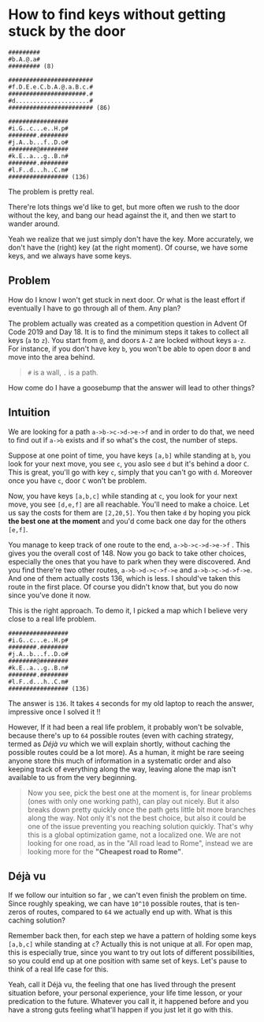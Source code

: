 # How to find keys without getting stuck by the door

```
#########
#b.A.@.a#
######### (8)

########################
#f.D.E.e.C.b.A.@.a.B.c.#
######################.#
#d.....................#
######################## (86)

#################
#i.G..c...e..H.p#
########.########
#j.A..b...f..D.o#
########@########
#k.E..a...g..B.n#
########.########
#l.F..d...h..C.m#
################# (136)
```

The problem is pretty real. 

There're lots things we'd like to get, but more often we rush to the door without the key, and bang our head against the it, and then we start to wander around.

Yeah we realize that we just simply don't have the key. More accurately, we don't have the (right) key (at the right moment). Of course, we have some keys, and we always have some keys. 

## Problem

How do I know I won't get stuck in next door. Or what is the least effort if eventually I have to go through all of them. Any plan?

The problem actually was created as a competition question in Advent Of Code 2019  and Day 18. It is to find the minimum steps it takes to collect all keys (`a` to `z`). You start from `@`,   and doors `A-Z` are locked without keys `a-z`. For instance, if you don't have key `b`, you won't be able to open door `B` and move into the area behind.

> `#` is a wall, `.` is a path.

How come do I have a goosebump that the answer will lead to other things?

## Intuition

We are looking for a path `a->b->c->d->e->f`  and in order to do that, we need to find out if `a->b` exists and if so what's the cost, the number of steps. 

Suppose at one point of time, you have keys `[a,b]` while standing at `b`, you look for your next move, you see `c`, you aslo see `d` but it's behind a door `C`. This is great, you'll go with key `c`, simply that you can't go with `d`. Moreover once you have `c`, door `C` won't be problem.

Now, you have keys `[a,b,c]` while standing at `c`, you look for your next move, you see `[d,e,f]` are all reachable. You'll need to make a choice. Let us say the costs for them are `[2,20,5]`. You then take `d` by hoping you pick **the best one at the moment** and you'd come back one day for the others `[e,f]`.

You manage to keep track of one route to the end,  `a->b->c->d->e->f` . This gives you the overall cost of 148. Now you go back to take other choices, especially the ones that you have to park when they were discovered. And you find  there're two other routes, `a->b->d->c->f->e` and `a->b->c->d->f->e`. And one of them actually costs 136, which is less. I should've taken this route in the first place. Of course you didn't know that, but you do now since you've done it now.  

This is the right approach. To demo it, I picked a map which I believe very close to a real life problem. 

```
#################
#i.G..c...e..H.p#
########.########
#j.A..b...f..D.o#
########@########
#k.E..a...g..B.n#
########.########
#l.F..d...h..C.m#
################# (136)
```

The answer is `136`. It takes `4` seconds for my old laptop to reach the answer, impressive once I solved it !! 

However, If it had been a real life problem,  it probably won't be solvable, because there's up to `64` possible routes (even with caching strategy, termed as *Déjà vu* which we will explain shortly, without caching the possible routes could be a lot more). As a human, it might be rare seeing anyone store this much of information in a systematic order and also keeping track of everything along the way, leaving alone the map isn't available to us from the very beginning.

> Now you see, pick the best one at the moment is, for linear problems (ones with only one working path), can play out nicely. But it also breaks down pretty quickly once the path gets little bit more branches along the way. Not only it's not the best choice, but also it could be one of the issue preventing you reaching solution quickly. That's why this is a global optimization game, not a localized one. We are not looking for one road, as in the "All road lead to Rome", instead we are looking more for the **"Cheapest road to Rome"**.

## Déjà vu

If we follow our intuition so far , we can't even finish the problem on time. Since roughly speaking, we can have `10^10` possible routes, that is ten-zeros of routes,  compared to `64` we actually end  up with. What is this caching solution?

Remember back then, for each step we have a pattern of holding some keys `[a,b,c]` while standing at `c`? Actually this is not unique at all. For open map, this is especially true, since you want to try out lots of different possibilities, so you could end up at one position with same set of keys. Let's pause to think of a real life case for this. 

Yeah, call it Déjà vu, the feeling that one has lived through the present situation before, your personal experience, your life time lesson, or your predication to the future. Whatever you call it, it happened before and you have a strong guts feeling what'll happen if you just let it go with this.